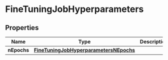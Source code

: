 
# FineTuningJobHyperparameters

## Properties
| Name | Type | Description | Notes |
| ------------ | ------------- | ------------- | ------------- |
| **nEpochs** | [**FineTuningJobHyperparametersNEpochs**](FineTuningJobHyperparametersNEpochs.md) |  |  |



